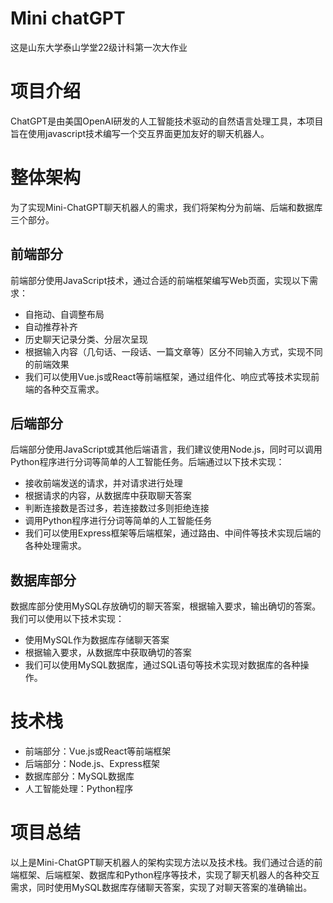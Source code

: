 # Mini chatGPT
这是山东大学泰山学堂22级计科第一次大作业
# 项目介绍
 ChatGPT是由美国OpenAI研发的人工智能技术驱动的自然语言处理工具，本项目旨在使用javascript技术编写一个交互界面更加友好的聊天机器人。
 
# 整体架构
为了实现Mini-ChatGPT聊天机器人的需求，我们将架构分为前端、后端和数据库三个部分。

## 前端部分
前端部分使用JavaScript技术，通过合适的前端框架编写Web页面，实现以下需求：
 * 自拖动、自调整布局
 * 自动推荐补齐
 * 历史聊天记录分类、分层次呈现
 * 根据输入内容（几句话、一段话、一篇文章等）区分不同输入方式，实现不同的前端效果
 * 我们可以使用Vue.js或React等前端框架，通过组件化、响应式等技术实现前端的各种交互需求。
 
 ## 后端部分
后端部分使用JavaScript或其他后端语言，我们建议使用Node.js，同时可以调用Python程序进行分词等简单的人工智能任务。后端通过以下技术实现：
* 接收前端发送的请求，并对请求进行处理
* 根据请求的内容，从数据库中获取聊天答案
* 判断连接数是否过多，若连接数过多则拒绝连接
* 调用Python程序进行分词等简单的人工智能任务
* 我们可以使用Express框架等后端框架，通过路由、中间件等技术实现后端的各种处理需求。

## 数据库部分
数据库部分使用MySQL存放确切的聊天答案，根据输入要求，输出确切的答案。我们可以使用以下技术实现：
* 使用MySQL作为数据库存储聊天答案
* 根据输入要求，从数据库中获取确切的答案
* 我们可以使用MySQL数据库，通过SQL语句等技术实现对数据库的各种操作。

# 技术栈
* 前端部分：Vue.js或React等前端框架
* 后端部分：Node.js、Express框架
* 数据库部分：MySQL数据库
* 人工智能处理：Python程序

# 项目总结

以上是Mini-ChatGPT聊天机器人的架构实现方法以及技术栈。我们通过合适的前端框架、后端框架、数据库和Python程序等技术，实现了聊天机器人的各种交互需求，同时使用MySQL数据库存储聊天答案，实现了对聊天答案的准确输出。

